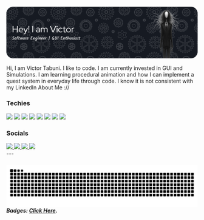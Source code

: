 ![Victor Tabuni](./img/github-header-banner.png)

<p align="left">Hi, I am Victor Tabuni. I like to code. I am currently invested in GUI and Simulations. I am learning procedural animation and how I can implement a quest system in everyday life through code. I know it is not consistent with my LinkedIn About Me ://</p>

### Techies
<div style = "display: flex;">
  <div style ="flex: 1;">
    <img src="https://img.shields.io/badge/Canva-%2300C4CC.svg?&style=for-the-badge&logo=Canva&logoColor=white" />
    <img src="https://img.shields.io/badge/HTML5-E34F26?style=for-the-badge&logo=html5&logoColor=white" />
    <img src="https://img.shields.io/badge/CSS3-1572B6?style=for-the-badge&logo=css3&logoColor=white" />
    <img src="https://img.shields.io/badge/JavaScript-323330?style=for-the-badge&logo=javascript&logoColor=F7DF1E" />
    <img src="https://img.shields.io/badge/python-3670A0?style=for-the-badge&logo=python&logoColor=ffdd54"/>
    <img src="https://img.shields.io/badge/C-00599C?style=for-the-badge&logo=c&logoColor=white" />
    <img src="https://img.shields.io/badge/java-%23ED8B00.svg?style=for-the-badge&logo=openjdk&logoColor=white"/>
    <img src="https://img.shields.io/badge/Django-092E20?style=for-the-badge&logo=django&logoColor=green"/>
  </div>
</div>

### Socials

<div style = "display: flex;">
  <div style ="flex: 1;">
  <a href="https://www.instagram.com/rfldno_/" target="_blank">
     <img src="https://img.shields.io/badge/Instagram-%23E4405F.svg?style=for-the-badge&logo=Instagram&logoColor=white"/>
  </a>
  <a href="https://x.com/rfldno?s=21" target="_blank">
     <img src="https://img.shields.io/badge/X-%23000000.svg?style=for-the-badge&logo=X&logoColor=white"/>
  </a>
  <a href="https://www.linkedin.com/in/victor-rifaldino-tabuni-14856628b/" target="_blank">
     <img src="https://img.shields.io/badge/linkedin-%230077B5.svg?style=for-the-badge&logo=linkedin&logoColor=white"/>
  </a>
  <a href="https://www.tiktok.com/@rfldno_" target ="_blank">
     <img src="https://img.shields.io/badge/TikTok-%23000000.svg?style=for-the-badge&logo=TikTok&logoColor=white"/>
  </a>
  </div>
</div>
---

###
 
<img style = "float: left; " src="https://raw.githubusercontent.com/rfldn0/rfldn0/output/snake.svg" alt="Snake animation" />

###

##### Badges: [Click Here](https://github.com/alexandresanlim/Badges4-README.md-Profile#-social-).

